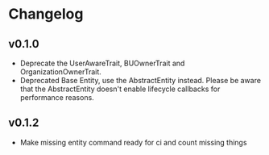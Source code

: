 # Changelog

## v0.1.0

- Deprecate the UserAwareTrait, BUOwnerTrait and OrganizationOwnerTrait.
- Deprecated Base Entity, use the AbstractEntity instead. Please be aware that the
  AbstractEntity doesn't enable lifecycle callbacks for performance reasons.

## v0.1.2

- Make missing entity command ready for ci and count missing things
